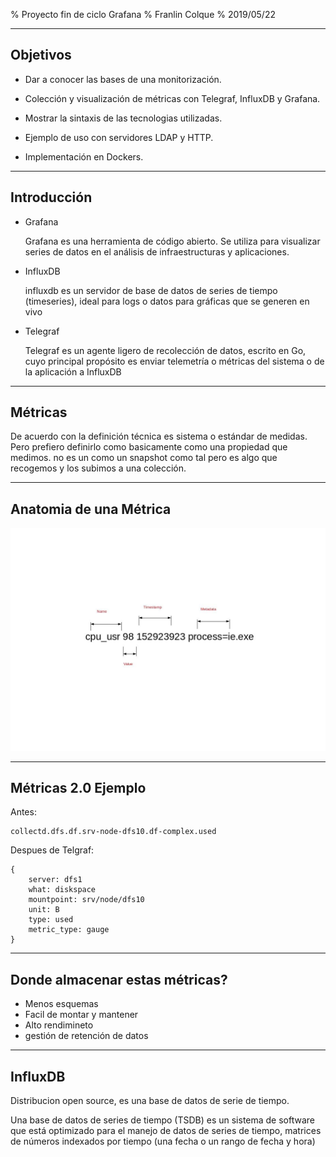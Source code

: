 % Proyecto fin de ciclo Grafana
% Franlin Colque
% 2019/05/22

---

## Objetivos

* Dar a conocer las bases de una monitorización.

* Colección y visualización de métricas con Telegraf, InfluxDB y Grafana.

* Mostrar la sintaxis de las tecnologias utilizadas.

* Ejemplo de uso con servidores LDAP y HTTP.

* Implementación en Dockers.

---

## Introducción

* Grafana

	Grafana es una herramienta de código abierto. Se utiliza para visualizar series de datos en el análisis de infraestructuras y aplicaciones.

* InfluxDB

	influxdb es un servidor de base de datos de series de tiempo (timeseries), ideal para logs o datos para gráficas que se generen en vivo

* Telegraf

	Telegraf es un agente ligero de recolección de datos, escrito en Go, cuyo principal propósito es enviar telemetría o métricas del sistema o de la aplicación a InfluxDB

---

## Métricas

De acuerdo con la definición técnica es sistema o estándar de medidas.
Pero prefiero definirlo como basicamente como una propiedad que medimos.
no es un como un snapshot como tal pero es algo que recogemos y los subimos a una colección. 

---

## Anatomia de una Métrica

![metrica](metrica.jpg)

---

## Métricas 2.0 Ejemplo

Antes:

```
collectd.dfs.df.srv-node-dfs10.df-complex.used
```

Despues de Telgraf:

```
{
	server: dfs1
	what: diskspace
	mountpoint: srv/node/dfs10
	unit: B
	type: used
	metric_type: gauge
}
```
---

## Donde almacenar estas métricas?

  - Menos esquemas 
  - Facil de montar y mantener
  - Alto rendimineto
  - gestión de retención de datos

---

## InfluxDB

Distribucion open source, es una base de datos de serie de tiempo.

Una base de datos de series de tiempo (TSDB) es un sistema de software que está 
optimizado para el manejo de datos de series de tiempo, matrices de números 
indexados por tiempo (una fecha o un rango de fecha y hora)

















